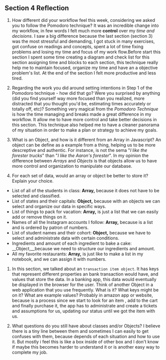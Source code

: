 ## Section 4 Reflection

1. How different did your workflow feel this week, considering we asked you to follow the Pomodoro technique?
It was an incredible change into my workflow, in few words I felt much more __control__ over my *time and decisions*. I saw a big difference because the last section (section 3) was the most stressful and demanding, I got stuck in many exercises, got confuse on readings and concepts, spent a lot of time fixing problems and losing my time and focus of my work flow.Before start this section I spent some time creating a diagram and check list for this section assigning time and blocks to each section, this technique really help me to maintain focused, organize my time and have an a objective problem's list. At the end of the section I felt more productive and less tired.  

1. Regarding the work you did around setting intentions in Step 1 of the Pomodoro technique - how did that go? Were you surprised by anything (did you find yourself way more focused than you realized, more distracted that you thought you'd be, estimating times accurately or totally off, etc)?
Something very magical from the *Pomodoro Technique* is how the time managing and breaks made a great difference in my workflow. It allow me to have more control and take better decisions in this section. This technique also helped me to have a cleaner panorama of my situation in order to make a plan or strategy to achieve my goals.

1. What is an Object, and how is it different from an Array in Javascript?
An object can be define as a example from a thing, helping us to be more descreptive and authentic. For instance, is not the sema "*I like the forester trucks*" than "*I like the Aaron's forester*". In my opinion the difference between *Arrays* and *Objects* is that objects allow us to have more control and organization to manipulate our database.

1. For each set of data, would an array or object be better to store it? Explain your choice.

  * List of all of the students in class: __Array,__ because it does not have to be selected and classified.
  * List of states and their capitals: __Object,__ because with an objects we can select and organize our data in specific ways.
  * List of things to pack for vacation: __Array,__ is just a list that we can easily add or remove things on it.
  * Names of all the Instagram accounts I follow: __Array,__ because is a list and is ordered by patron of numbers.
  * List of student names and their cohort: __Object,__ because we have to select and administrate data with certain conditions.
  * Ingredients and amount of each ingredient to bake a cake: __Object,__because we need to structure our ingredients and amount.
  * All my favorite restaurants: __Array,__ is just like to make a list in my notebook, and we can assign it with numbers.

1. In this section, we talked about an `transaction item object`. It has keys that represent different properties an bank transaction would have, and values that store the data. In a banking app, this data would eventually be displayed in the browser for the user. Think of another Object in a web application that you use frequently. What is it? What keys might be on it? What are example values?
Probably in amazon app or website, because is a process since we start to look for an item , add to the cart and finally purchase it,  the app has to administrate and create a tickets and assumptions for us, updating our status until we got the  item with us.

1. What questions do you still have about classes and/or Objects?
I believe there is a tiny line between them and sometimes I can easily to get confuses with them, because depends of each situation and how to use it. But mostly i feel this is like a box inside of other box and I don't know if maybe this becomes harder to understand it or is another easy way to complete my job.
